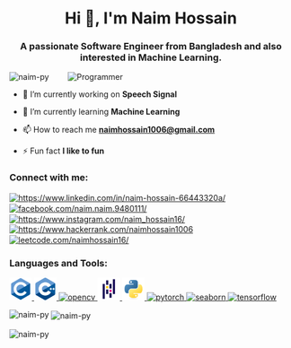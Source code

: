 <h1 align="center">Hi 👋, I'm Naim Hossain</h1>
<h3 align="center">A passionate Software Engineer from Bangladesh and also interested in Machine Learning.</h3>

<img align="right" alt="Programmer" width="400" src="https://camo.githubusercontent.com/97d0c0c4209208d8ec9573c7e213e05872a9f59b703868647b559b77af601cc6/68747470733a2f2f692e70696e696d672e636f6d2f6f726967696e616c732f65382f66342f35332f65386634353334363961336563393765636433353464663436356437333931332e676966">

<p align="left"> <img src="https://komarev.com/ghpvc/?username=naim-py&label=Profile%20views&color=0e75b6&style=flat" alt="naim-py" /> </p>

- 🔭 I’m currently working on **Speech Signal**

- 🌱 I’m currently learning **Machine Learning**

- 📫 How to reach me **naimhossain1006@gmail.com**

- ⚡ Fun fact **I like to fun**

<h3 align="left">Connect with me:</h3>
<p align="left">
<a href="https://linkedin.com/in/https://www.linkedin.com/in/naim-hossain-66443320a/" target="blank"><img align="center" src="https://raw.githubusercontent.com/rahuldkjain/github-profile-readme-generator/master/src/images/icons/Social/linked-in-alt.svg" alt="https://www.linkedin.com/in/naim-hossain-66443320a/" height="30" width="40" /></a>
<a href="https://fb.com/facebook.com/naim.naim.9480111/" target="blank"><img align="center" src="https://raw.githubusercontent.com/rahuldkjain/github-profile-readme-generator/master/src/images/icons/Social/facebook.svg" alt="facebook.com/naim.naim.9480111/" height="30" width="40" /></a>
<a href="https://instagram.com/https://www.instagram.com/naim_hossain16/" target="blank"><img align="center" src="https://raw.githubusercontent.com/rahuldkjain/github-profile-readme-generator/master/src/images/icons/Social/instagram.svg" alt="https://www.instagram.com/naim_hossain16/" height="30" width="40" /></a>
<a href="https://www.hackerrank.com/https://www.hackerrank.com/naimhossain1006" target="blank"><img align="center" src="https://raw.githubusercontent.com/rahuldkjain/github-profile-readme-generator/master/src/images/icons/Social/hackerrank.svg" alt="https://www.hackerrank.com/naimhossain1006" height="30" width="40" /></a>
<a href="https://www.leetcode.com/leetcode.com/naimhossain16/" target="blank"><img align="center" src="https://raw.githubusercontent.com/rahuldkjain/github-profile-readme-generator/master/src/images/icons/Social/leet-code.svg" alt="leetcode.com/naimhossain16/" height="30" width="40" /></a>
</p>

<h3 align="left">Languages and Tools:</h3>
<p align="left"> <a href="https://www.cprogramming.com/" target="_blank" rel="noreferrer"> <img src="https://raw.githubusercontent.com/devicons/devicon/master/icons/c/c-original.svg" alt="c" width="40" height="40"/> </a> <a href="https://www.w3schools.com/cpp/" target="_blank" rel="noreferrer"> <img src="https://raw.githubusercontent.com/devicons/devicon/master/icons/cplusplus/cplusplus-original.svg" alt="cplusplus" width="40" height="40"/> </a> <a href="https://opencv.org/" target="_blank" rel="noreferrer"> <img src="https://www.vectorlogo.zone/logos/opencv/opencv-icon.svg" alt="opencv" width="40" height="40"/> </a> <a href="https://pandas.pydata.org/" target="_blank" rel="noreferrer"> <img src="https://raw.githubusercontent.com/devicons/devicon/2ae2a900d2f041da66e950e4d48052658d850630/icons/pandas/pandas-original.svg" alt="pandas" width="40" height="40"/> </a> <a href="https://www.python.org" target="_blank" rel="noreferrer"> <img src="https://raw.githubusercontent.com/devicons/devicon/master/icons/python/python-original.svg" alt="python" width="40" height="40"/> </a> <a href="https://pytorch.org/" target="_blank" rel="noreferrer"> <img src="https://www.vectorlogo.zone/logos/pytorch/pytorch-icon.svg" alt="pytorch" width="40" height="40"/> </a> <a href="https://seaborn.pydata.org/" target="_blank" rel="noreferrer"> <img src="https://seaborn.pydata.org/_images/logo-mark-lightbg.svg" alt="seaborn" width="40" height="40"/> </a> <a href="https://www.tensorflow.org" target="_blank" rel="noreferrer"> <img src="https://www.vectorlogo.zone/logos/tensorflow/tensorflow-icon.svg" alt="tensorflow" width="40" height="40"/> </a> </p>

<p><img align="left" src="https://github-readme-stats.vercel.app/api/top-langs?username=naim-py&show_icons=true&locale=en&layout=compact" alt="naim-py" /></p>

<p>&nbsp;<img align="center" src="https://github-readme-stats.vercel.app/api?username=naim-py&show_icons=true&locale=en" alt="naim-py" /></p>

<p><img align="center" src="https://github-readme-streak-stats.herokuapp.com/?user=naim-py&" alt="naim-py" /></p>
